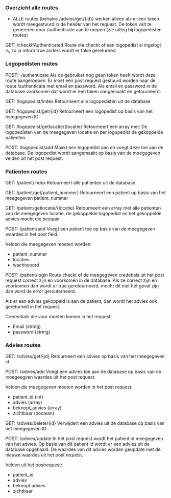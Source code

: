 ### Overzicht alle routes

+ ALLE routes (behalve /advies/get/{id}) werken alleen als er een token wordt meegestuurd in de header van het request. De token valt te genereren door /authenticate aan te roepen (zie uitleg bij logopedisten routes) 

GET: /checkIfAuthenticated
Route die checkt of een logopedist al ingelogt is, zo ja return true anders wordt er false gereturned.

### Logopedisten routes

POST:: /authenticate
Als de gebruiker nog geen token heeft wordt deze route aangeroepen. Er moet een post request gestuurd worden naar de route /authenticate met email en password. Als email en password in de database voorkomen dat wordt er een token aangemaakt en getourneerd.

GET: /logopedist/index
Retourneert alle logopedisten uit de database

GET: /logopedist/get/{id}
Retourneert een logopedist op basis van het meegegeven ID

GET: /logopedist/getlocatie/{locatie}
Retourneert een array met: De logopedisten van de meegegeven locatie en per logopedist de gekoppelde patienten.

POST: /logopedist/add
Maakt een logopedist aan en voegt deze toe aan de database. De logopedist wordt aangemaakt op basis van de meegegeven velden uit het post request.


### Patienten routes

GET: /patient/index
Retourneert alle patienten uit de database

GET: /patient/get/patient_nummer}
Retourneert een patient op basis van het meegegeven patient_nummer

GET: /patient/getlocatie/{locatie}
Retourneert een array met alle patienten van de meegegeven locatie, de gekoppelde logopedist en het gekoppelde advies mocht die bestaan.

POST: /patient/add
Voegt een patient toe op basis van de meegegeven waardes in het post field.

Velden die meegegeven moeten worden: 
- patient_nummer
- locaties
- wachtwoord

POST: /patient/login
Route checkt of de meegegeven credetials uit het post request correct zijn en voorkomen in de database. Als ze correct zijn en voorkomen dan wordt er true geretourneerd, mocht dit niet het geval zijn dan word de error gerouterneerd. 

Als er een advies gekoppeld is aan de patient, dan wordt het advies ook gereturned in het request. 

Credentials die voor moeten komen in het request:
- Email (string)
- password (string)


### Advies routes

GET: /advies/get/{id}
Retourneert een advies op basis van het meegegeven id

POST: /advies/add
Voegt een advies toe aan de database op basis van de meegeegven waardes uit het post request.

Velden die meegegeven moeten worden in het post request:
- patient_id (int)
- advies (array)
- beknopt_advies (array)
- zichtbaar (boolean)

GET: /advies/delete/{id}
Verwijdert een advies uit de database op basis van het meegegeven ID.

POST: /advies/update
In het post request wordt het patient id meegegeven van het advies. Op basis van dit patient id wordt er een advies uit de database opgehaald. De waardes van dit advies worden geupdate met de nieuwe waardes uit het post request.

Velden uit het postrequest:
- patient_id
- advies
- beknopt advies
- zichtbaar